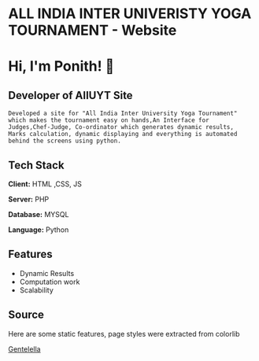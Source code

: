 
# ALL INDIA INTER UNIVERISTY YOGA TOURNAMENT  - Website



# Hi, I'm Ponith! 👋


## Developer of AIIUYT Site

    Developed a site for "All India Inter University Yoga Tournament"
    which makes the tournament easy on hands,An Interface for
    Judges,Chef‐Judge, Co‐ordinator which generates dynamic results,
    Marks calculation, dynamic displaying and everything is automated
    behind the screens using python.

## Tech Stack

**Client:** HTML ,CSS, JS

**Server:** PHP

**Database:** MYSQL

**Language:** Python





## Features

- Dynamic Results
- Computation work
- Scalability




## Source

Here are some static features, page styles were extracted from colorlib

[Gentelella](https://colorlib.com/polygon/gentelella/)
